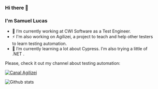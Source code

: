 ### Hi there 👋

### I'm Samuel Lucas

- 🔭 I’m currently working at CWI Software as a Test Engineer. 
- ⚡ I'm also working on Agilizei, a project to teach and help other testers to learn testing automation.
- 🌱 I’m currently learning a lot about Cypress. I'm also trying a little of .NET .

Please, check it out my channel about testing automation:

[![Canal Agilizei](https://badgen.net/badge/Youtube/samlucax?icon=youtube)](youtube.com/c/Agilizei)


![Github stats](https://github-readme-stats.vercel.app/api?username=samlucax&show_icons=true&hide=[%22prs%22,%22issues%22])
